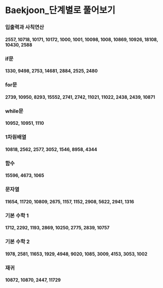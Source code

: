 # Baekjoon_단계별로 풀어보기
### 입출력과 사칙연산
#### 2557, 10718, 10171, 10172, 1000, 1001, 10098, 1008, 10869, 10926, 18108, 10430, 2588
### if문
#### 1330, 9498, 2753, 14681, 2884, 2525, 2480
### for문
#### 2739, 10950, 8293, 15552, 2741, 2742, 11021, 11022, 2438, 2439, 10871
### while문
#### 10952, 10951, 1110
### 1차원배열
#### 10818, 2562, 2577, 3052, 1546, 8958, 4344
### 함수
#### 15596, 4673, 1065
### 문자열
#### 11654, 11720, 10809, 2675, 1157, 1152, 2908, 5622, 2941, 1316
### 기본 수학 1
#### 1712, 2292, 1193, 2869, 10250, 2775, 2839, 10757
### 기본 수학 2
#### 1978, 2581, 11653, 1929, 4948, 9020, 1085, 3009, 4153, 3053, 1002
### 재귀
#### 10872, 10870, 2447, 11729
